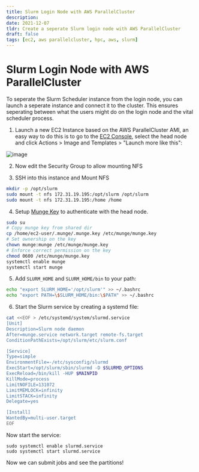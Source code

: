 ```yaml
---
title: Slurm Login Node with AWS ParallelCluster
description:
date: 2021-12-07
tldr: Create a seperate Slurm login node with AWS ParallelCluster
draft: false
tags: [ec2, aws parallelcluster, hpc, aws, slurm]
---
```


# Slurm Login Node with AWS ParallelCluster

To seperate the Slurm Scheduler instance from the login node, you can launch a seperate instance and connect it to the cluster. This ensures seperating between what the users might do on the login node and the vital scheduler process. 

1. Launch a new EC2 Instance based on the AWS ParallelCluster AMI, an easy way to do this is to go to the [EC2 Console](https://console.aws.amazon.com/ec2/v2/home), select the head node and click Actions > Image and Templates > "Launch more like this":

![image](https://user-images.githubusercontent.com/5545980/145072364-c225aa4d-e697-4dce-8312-8b110eaba0c4.png)

2. Now edit the Security Group to allow mounting NFS

3. SSH into this instance and Mount NFS

```bash
mkdir -p /opt/slurm
sudo mount -t nfs 172.31.19.195:/opt/slurm /opt/slurm
sudo mount -t nfs 172.31.19.195:/home /home
```

4. Setup [Munge Key](https://slurm.schedmd.com/quickstart_admin.html#communication) to authenticate with the head node.

```bash
sudo su
# Copy munge key from shared dir
cp /home/ec2-user/.munge/.munge.key /etc/munge/munge.key
# Set ownership on the key
chown munge:munge /etc/munge/munge.key
# Enforce correct permission on the key
chmod 0600 /etc/munge/munge.key
systemctl enable munge
systemctl start munge
```

5. Add `SLURM_HOME` and `SLURM_HOME/bin` to your path:

```bash
echo "export SLURM_HOME='/opt/slurm'" >> ~/.bashrc
echo "export PATH=\$SLURM_HOME/bin:\$PATH" >> ~/.bashrc
```

6. Start the Slurm service by creating a systemd file:

```bash
cat <<EOF > /etc/systemd/system/slurmd.service
[Unit]
Description=Slurm node daemon
After=munge.service network.target remote-fs.target
ConditionPathExists=/opt/slurm/etc/slurm.conf

[Service]
Type=simple
EnvironmentFile=-/etc/sysconfig/slurmd
ExecStart=/opt/slurm/sbin/slurmd -D $SLURMD_OPTIONS
ExecReload=/bin/kill -HUP $MAINPID
KillMode=process
LimitNOFILE=131072
LimitMEMLOCK=infinity
LimitSTACK=infinity
Delegate=yes

[Install]
WantedBy=multi-user.target
EOF
```

Now start the service:

```
sudo systemctl enable slurmd.service
sudo systemctl start slurmd.service
```

Now we can submit jobs and see the partitions!
